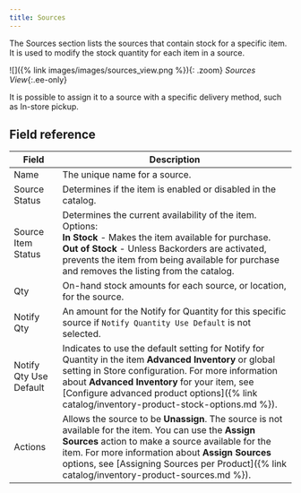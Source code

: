 ```yaml
---
title: Sources
---
```


The Sources section lists the sources that contain stock for a specific item. It is used to modify the stock quantity for each item in a source.

![]({% link images/images/sources_view.png %}){: .zoom}
_Sources View_{:.ee-only}

It is possible to assign it to a source with a specific delivery method, such as In-store pickup.

## Field reference

|Field|Description|
|--- |--- |
|Name|The unique name for a source.|
|Source Status|Determines if the item is enabled or disabled in the catalog.|
|Source Item Status|Determines the current availability of the item. Options:<br />**In Stock** - Makes the item available for purchase.<br />**Out of Stock** - Unless Backorders are activated, prevents the item from being available for purchase and removes the listing from the catalog.|
|Qty|On-hand stock amounts for each source, or location, for the source.|
|Notify Qty|An amount for the Notify for Quantity for this specific source if `Notify Quantity Use Default` is not selected.|
|Notify Qty Use Default|Indicates to use the default setting for Notify for Quantity in the item **Advanced Inventory** or global setting in Store configuration. For more information about **Advanced Inventory** for your item, see [Configure advanced product options]({% link catalog/inventory-product-stock-options.md %}).|
|Actions|Allows the source to be **Unassign**. The source is not available for the item. You can use the **Assign Sources** action to make a source available for the item. For more information about **Assign Sources** options, see [Assigning Sources per Product]({% link catalog/inventory-product-sources.md %}).|
